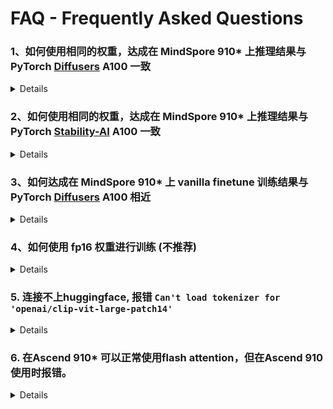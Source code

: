 # FAQ - Frequently Asked Questions

### 1、如何使用相同的权重，达成在 MindSpore 910* 上推理结果与 PyTorch [Diffusers](https://github.com/huggingface/diffusers/blob/main/examples/text_to_image/README_sdxl.md) A100 一致

<details onclose>

#### 回答：

#### (1) 权重转换

- diffuser中openclip pool层 text_projection 操作实现与官方stability-ai不一致，本处follow官方实现； text_projection在两边实现中相差了一个转置操作，自行转换的时候需要检查注意下，本处提供的模型转换[小工具](../tools/model_conversion/README.md)中已带有[转置操作](https://github.com/mindspore-lab/mindone/blob/468be76a35e9308c7b59bf9eaf3791c146539ee4/examples/stable_diffusion_xl/tools/model_conversion/convert_diffusers_to_mindone_sdxl.py#L306C9-L310C48)

#### (2) 超参配置

- 默认超参保持一致 (sampler、sample step、noise input、cfg 等)

- ms中配置以下参数 (以 EulerAncestralSampler 为例):
    - `--discretization DiffusersDDPMDiscretization`
    - `--precision_keep_origin_dtype True`

    ```shell
    python demo/sampling_without_streamlit.py \
      --config configs/inference/sd_xl_base.yaml \
      --weight checkpoints/sd_xl_base_1.0_ms.ckpt \
      --prompt "Astronaut in a jungle, cold color palette, muted colors, detailed, 8k" \
      --sampler EulerAncestralSampler \
      --sample_step 40 \
      --guidance_scale 5.0 \
      --discretization DiffusersDDPMDiscretization \
      --precision_keep_origin_dtype True
    ```

#### (3) 固定输入noise

- 在diffusers运行过程中保存输入latent为`.npy文件`, 通过 `--init_latent_path` 接口控制输入latent noise 固定输入噪声一致；

- (可选, 仅带随机采样的sampler需要配置) 在diffusers运行过程中保存每个sample step添加的随机噪声为`.npy文件`, 通过 `--init_noise_scheduler_path` 配置固定每个sample step添加的随机噪声一致，当前仅`EulerA采样器`生效；

</details>


### 2、如何使用相同的权重，达成在 MindSpore 910* 上推理结果与 PyTorch [Stability-AI](https://github.com/Stability-AI/generative-models) A100 一致

<details onclose>

#### 回答：

#### (1) 超参配置

- 默认超参保持一致 (sampler、sample step、noise input、cfg 等)

    ```shell
    python demo/sampling_without_streamlit.py \
      --config configs/inference/sd_xl_base.yaml \
      --weight checkpoints/sd_xl_base_1.0_ms.ckpt \
      --prompt "Astronaut in a jungle, cold color palette, muted colors, detailed, 8k" \
    ```

#### (2) 固定输入noise

- 在stability-ai代码运行过程中保存输入latent为`.npy文件`, 通过 `--init_latent_path` 接口控制输入latent noise 固定输入噪声一致；

</details>


### 3、如何达成在 MindSpore 910* 上 vanilla finetune 训练结果与 PyTorch [Diffusers](https://github.com/huggingface/diffusers/blob/main/examples/text_to_image/README_sdxl.md) A100 相近

<details onclose>

#### 回答：

#### (1) 预训练权重、训练数据集 保持一致

#### (2) 代码实现保持一致，均使用公版DDPM流程进行训练

#### (3) 超参数保持一致，超参配置及介绍参考[configuration_guidance](./configuration_guidance.md)

</details>


### 4、如何使用 fp16 权重进行训练 (不推荐)

<details onclose>

#### 回答：

#### (1) 通过 `--param_fp16 True` 进行配置，在cache data的场景下，PerBatchSize 达到 8;

#### ⚠️注意：`--param_fp16` 是实验性参数，打开后可能会导致训练不稳定、崩溃，请谨慎使用；

#### ⚠️注意：在了解了风险之后如果仍然希望使用`fp16`权重进行训练，那么可以配合 fp32 vae [cache](./vanilla_finetune.md) 使用 或 配合[vae-fp16-fix](./weight_convertion.md)权重使用

</details>


### 5. 连接不上huggingface, 报错 `Can't load tokenizer for 'openai/clip-vit-large-patch14'`

<details onclose>

#### 回答：

#### 该问题是因为网络原因无法连接到 huggingface，可以尝试手动下载后指定本地路径解决, [issue 134](https://github.com/mindspore-lab/mindone/issues/134)；

#### (1) 在huggingface上下载[clip patch](https://huggingface.co/openai/clip-vit-large-patch14/tree/main)

#### (2) 在config(.yaml) 文件中 `version:` 参数指定本地路径:

  ```shell
  model:
    target: gm.models.diffusion.DiffusionEngine
    params:
      ...
      conditioner_config:
        target: gm.modules.GeneralConditioner
        params:
          emb_models:
            - is_trainable: False
              input_key: txt
              target: gm.modules.embedders.modules.FrozenCLIPEmbedder
              params:
                layer: hidden
                layer_idx: 11
                version: /path/to/clip-vit-large-patch14
            - ...
  ```

</details>

### 6. 在Ascend 910* 可以正常使用flash attention，但在Ascend 910使用时报错。
<details onclose>

#### 回答：

#### Mindspore 2.2 之后的版本，框架内的 `FlashAttention` 只支持Ascend 910*， 不支持Ascend 910。如果需要在 Ascend 910 上使用 flash attention，可以借助基于 Mindspore 框架和昇腾 CANN 软件栈开发的 transformer 加速库 [acctransformer](https://github.com/mindspore-ai/acctransformer/tree/master/train/acctransformer/flash_attention)。具体使用方法如下：

#### (1) 按照 acctransformer 的 [FlashAttention2安装指南](https://github.com/mindspore-ai/acctransformer/tree/master/train/acctransformer/flash_attention)安装whl包。

  ```shell
  git clone https://github.com/mindspore-ai/acctransformer.git
  cd train
  bash build.sh
  pip install dist/acctransformer-1.0.0-py3-none-any.whl
  ```

#### (2) 把examples/stable_diffusion_xl/gm/modules/attention.py文件 Mindspore 框架内的 `FlashAttention` 改成 acctransformer 的，具体修改如下:

https://github.com/mindspore-lab/mindone/blob/master/examples/stable_diffusion_xl/gm/modules/attention.py#L18
https://github.com/mindspore-lab/mindone/blob/master/examples/stable_diffusion_xl/gm/modules/attention.py#L117
https://github.com/mindspore-lab/mindone/blob/master/examples/stable_diffusion_xl/gm/modules/attention.py#L147


  ```diff
  # L18
  - from mindspore.nn.layer.flash_attention import FlashAttention
  + from acctransformer.flash_attention.nn.layer.flash_attention import FlashAttention
  ...

  # L117
  - self.flash_attention = FlashAttention(head_dim=dim_head, head_num=heads, high_precision=True)
  + self.flash_attention = FlashAttention(head_dim=dim_head)

  # L147
  - out = self.flash_attention(q.to(ms.float16), k.to(ms.float16), v.to(ms.float16), mask.to(ms.uint8))
  + out = self.flash_attention(q.to(ms.float16), k.to(ms.float16), v.to(ms.float16), mask.to(ms.float16))

  ```

</details>
